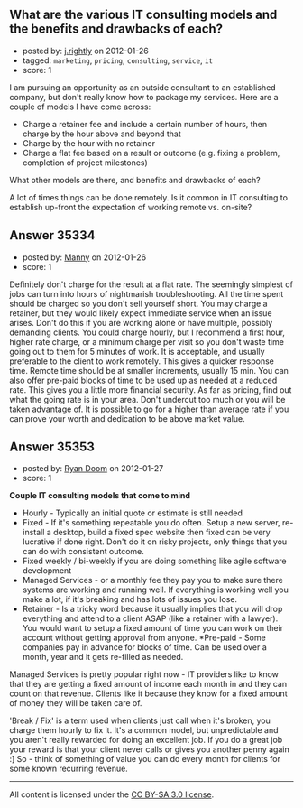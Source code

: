 ## What are the various IT consulting models and the benefits and drawbacks of each?

- posted by: [j.rightly](https://stackexchange.com/users/-1/15998-j-rightly) on 2012-01-26
- tagged: `marketing`, `pricing`, `consulting`, `service`, `it`
- score: 1

I am pursuing an opportunity as an outside consultant to an established company, but don't really know how to package my services.  Here are a couple of models I have come across:

 - Charge a retainer fee and include a certain number of hours, then charge by the hour above and beyond that
 - Charge by the hour with no retainer
 - Charge a flat fee based on a result or outcome (e.g. fixing a problem, completion of project milestones)

What other models are there, and benefits and drawbacks of each?

A lot of times things can be done remotely.  Is it common in IT consulting to establish up-front the expectation of working remote vs. on-site?


## Answer 35334

- posted by: [Manny](https://stackexchange.com/users/-1/15015-manny) on 2012-01-26
- score: 1

Definitely don't charge for the result at a flat rate.  The seemingly simplest of jobs can turn into hours of nightmarish troubleshooting.  All the time spent should be charged so you don't sell yourself short.  You may charge a retainer, but they would likely expect immediate service when an issue arises.  Don't do this if you are working alone or have multiple, possibly demanding clients.  You could charge hourly, but I recommend a first hour, higher rate charge, or a minimum charge per visit so you don't waste time going out to them for 5 minutes of work.  It is acceptable, and usually preferable to the client to work remotely.  This gives a quicker response time.  Remote time should be at smaller increments, usually 15 min.  You can also offer pre-paid blocks of time to be used up as needed at a reduced rate.  This gives you a little more financial security.  As far as pricing, find out what the going rate is in your area.  Don't undercut too much or you will be taken advantage of.  It is possible to go for a higher than average rate if you can prove your worth and dedication to be above market value.


## Answer 35353

- posted by: [Ryan Doom](https://stackexchange.com/users/-1/5655-ryan-doom) on 2012-01-27
- score: 1

**Couple IT consulting models that come to mind**

 * Hourly - Typically an initial quote or estimate is still needed
 * Fixed - If it's something repeatable you do often. Setup a new server, re-install a desktop, build a fixed spec website then fixed can be very lucrative if done right. Don't do it on risky projects, only things that you can do with consistent outcome.
 * Fixed weekly / bi-weekly if you are doing something like agile software development
 * Managed Services - or a monthly fee they pay you to make sure there systems are working and running well.  If everything is working well you make a lot, if it's breaking and has lots of issues you lose.
 * Retainer - Is a tricky word because it usually implies that you will drop everything and attend to a client ASAP (like a retainer with a lawyer). You would want to setup a fixed amount of time you can work on their account without getting approval from anyone.
 *Pre-paid - Some companies pay in advance for blocks of time. Can be used over a month, year and it gets re-filled as needed.

Managed Services is pretty popular right now - IT providers like to know that they are getting a fixed amount of income each month in and they can count on that revenue.  Clients like it because they know for a fixed amount of money they will be taken care of.

'Break / Fix' is a term used when clients just call when it's broken, you charge them hourly to fix it.  It's a common model, but unpredictable and you aren't really rewarded for doing an excellent job. If you do a great job your reward is that your client never calls or gives you another penny again :] So - think of something of value you can do every month for clients for some known recurring revenue.



---

All content is licensed under the [CC BY-SA 3.0 license](https://creativecommons.org/licenses/by-sa/3.0/).
